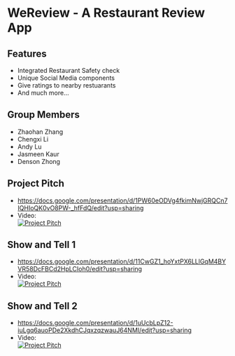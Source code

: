 # WeReview - A Restaurant Review App

## Features
* Integrated Restaurant Safety check
* Unique Social Media components
* Give ratings to nearby restuarants
* And much more...

## Group Members
* Zhaohan Zhang 
* Chengxi Li
* Andy Lu
* Jasmeen Kaur
* Denson Zhong

## Project Pitch
* https://docs.google.com/presentation/d/1PW60eODVg4fkimNwjGRQCn7IQHIoQK0vO8PW-_hfFdQ/edit?usp=sharing
* Video:  
[![Project Pitch](http://img.youtube.com/vi/wT05LbIq03k/0.jpg)](http://www.youtube.com/watch?v=wT05LbIq03k "Project Pitch")

## Show and Tell 1
* https://docs.google.com/presentation/d/11CwGZ1_hoYxtPX6LLlGqM4BYVR58DcFBCd2HpLCIoh0/edit?usp=sharing
* Video:  
[![Project Pitch](http://img.youtube.com/vi/5Npa1MFbv5w/0.jpg)](http://www.youtube.com/watch?v=5Npa1MFbv5w "Show and Tell 1")

## Show and Tell 2
* https://docs.google.com/presentation/d/1uUcbLpZ12-iuLgq6auoPDe2XkdhCJqxzqzwauJ64NMI/edit?usp=sharing
* Video:  
[![Project Pitch](http://img.youtube.com/vi/H5655FbNSE8/0.jpg)](https://www.youtube.com/watch?v=H5655FbNSE8 "Show and Tell 2")
